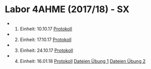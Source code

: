 # Labor 4AHME (2017/18) - SX

* 1. Einheit: 10.10.17 [Protokoll](beremm14/README_2017-10-10.md)
* 2. Einheit: 17.10.17 [Protokoll](beremm14/README_2017-10-17.md)
* 3. Einheit: 24.10.17 [Protokoll](beremm14/README_2017-10-24.md)
* 4. Einheit: 16.01.18 [Protokoll](beremm14/README_2018_01_16.md) [Dateien Übung 1](beremm14/Makefiles/ue01/) [Dateien Übung 2](beremm14/Makefiles/ue02/)
